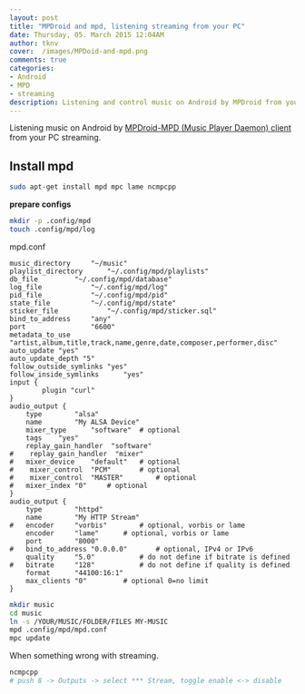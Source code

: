 ```yaml
---
layout: post
title: "MPDroid and mpd, listening streaming from your PC"
date: Thursday, 05. March 2015 12:04AM
author: tknv
cover:  /images/MPDoid-and-mpd.png
comments: true
categories:
- Android
- MPD
- streaming
description: Listening and control music on Android by MPDroid from your PC streaming.
---
```

Listening music on Android by [MPDroid-MPD (Music Player Daemon) client](MPDroid) from your PC streaming.  
## Install mpd ##  

```bash
sudo apt-get install mpd mpc lame ncmpcpp  
```
**prepare configs**
```bash
mkdir -p .config/mpd  
touch .config/mpd/log
```
mpd.conf
```config
music_directory		"~/music"
playlist_directory		"~/.config/mpd/playlists"
db_file			"~/.config/mpd/database"
log_file			"~/.config/mpd/log"
pid_file			"~/.config/mpd/pid"
state_file			"~/.config/mpd/state"
sticker_file			"~/.config/mpd/sticker.sql"
bind_to_address		"any"
port				"6600"
metadata_to_use	"artist,album,title,track,name,genre,date,composer,performer,disc"
auto_update	"yes"
auto_update_depth "5"
follow_outside_symlinks	"yes"
follow_inside_symlinks		"yes"
input {
        plugin "curl"
}
audio_output {
	type		"alsa"
	name		"My ALSA Device"
	mixer_type      "software"	# optional
    tags    "yes"
    replay_gain_handler  "software"
#    replay_gain_handler  "mixer"
#	mixer_device	"default"	# optional
#    mixer_control	"PCM"		# optional
#    mixer_control	"MASTER"		# optional
#	mixer_index	"0"		# optional
}
audio_output {
	type		"httpd"
	name		"My HTTP Stream"
#	encoder		"vorbis"		# optional, vorbis or lame
	encoder		"lame"		# optional, vorbis or lame
	port		"8000"
#	bind_to_address	"0.0.0.0"		# optional, IPv4 or IPv6
	quality		"5.0"			# do not define if bitrate is defined
#	bitrate		"128"			# do not define if quality is defined
	format		"44100:16:1"
	max_clients	"0"			# optional 0=no limit
}
```

```bash
mkdir music
cd music
ln -s /YOUR/MUSIC/FOLDER/FILES MY-MUSIC 
mpd .config/mpd/mpd.conf
mpc update
```
When something wrong with streaming.  
```bash
ncmpcpp
# push 8 -> Outputs -> select *** Stream, toggle enable <-> disable
```



















